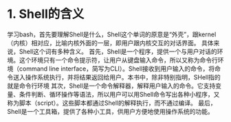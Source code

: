 # 1. Shell的含义

学习bash，首先要理解Shell是什么，Shell这个单词的原意是“外壳”，跟kernel（内核）相对应，比喻内核外面的一层，即用户跟内核交互的对话界面。
具体来说，Shell这个词有多种含义。
首先，Shell是一个程序，提供一个与用户对话的环境。这个环境只有一个命令提示符，让用户从键盘输入命令，所以又称为命令行环境（command line interface，简写为CLI）。Shell接收到用户输入的命令，将命令送入操作系统执行，并将结果返回给用户。本书中，除非特别指明，SHell指的就是命令行环境
其次，Shell是一个命令解释器，解释用户输入的命令。它支持变量、条件判断、循环操作等语法，所以用户可以用Shell命令写出各种小程序，又称为脚本（script）。这些脚本都通过Shell的解释执行，而不通过编译。
最后，Shell是一个工具箱，提供了各种小工具，供用户方便地使用操作系统的功能。